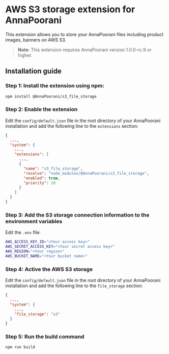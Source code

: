 # AWS S3 storage extension for AnnaPoorani

This extension allows you to store your AnnaPoorani files including product images, banners on AWS S3.

> **Note**: This extension requires AnnaPoorani version 1.0.0-rc.9 or higher.

## Installation guide

### Step 1: Install the extension using npm:

```bash
npm install @AnnaPoorani/s3_file_storage
```

### Step 2: Enable the extension

Edit the `config/default.json` file in the root directory of your AnnaPoorani installation and add the following line to the `extensions` section:

```json
{
  ...,
  "system": {
    ...,
    "extensions": [
      ...,
      {
        "name": "s3_file_storage",
        "resolve": "node_modules/@AnnaPoorani/s3_file_storage",
        "enabled": true,
        "priority": 10
      }
    ]
  }
}
```

### Step 3: Add the S3 storage connection information to the environment variables

Edit the `.env` file:

```bash
AWS_ACCESS_KEY_ID="<Your access key>"
AWS_SECRET_ACCESS_KEY="<Your secret access key>"
AWS_REGION="<Your region>"
AWS_BUCKET_NAME="<Your bucket name>"
```

### Step 4: Active the AWS S3 storage

Edit the `config/default.json` file in the root directory of your AnnaPoorani installation and add the following line to the `file_storage` section:

```json
{
  ...,
  "system": {
    ...,
    "file_storage": "s3"
  }
}
```

### Step 5: Run the build command

```bash
npm run build
```
